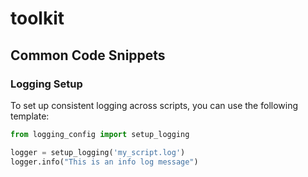 # toolkit

## Common Code Snippets

### Logging Setup

To set up consistent logging across scripts, you can use the following template:

```python
from logging_config import setup_logging

logger = setup_logging('my_script.log')
logger.info("This is an info log message")

